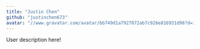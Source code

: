 ```yaml
---
title: "Justin Chen"
github: "justinchen673"
avatar: "//www.gravatar.com/avatar/bb749d1a7927072ab7c926e816931d98?d=identicon"
---
```


User description here!
